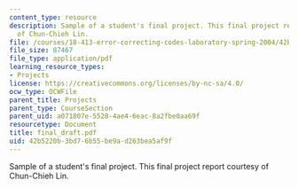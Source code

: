 ```yaml
---
content_type: resource
description: Sample of a student's final project. This final project report courtesy
  of Chun-Chieh Lin.
file: /courses/18-413-error-correcting-codes-laboratory-spring-2004/42b5220b3bd76b55be9ad263bea5af9f_final_draft.pdf
file_size: 87467
file_type: application/pdf
learning_resource_types:
- Projects
license: https://creativecommons.org/licenses/by-nc-sa/4.0/
ocw_type: OCWFile
parent_title: Projects
parent_type: CourseSection
parent_uid: a071807e-5528-4ae4-6eac-8a2fbe0aa69f
resourcetype: Document
title: final_draft.pdf
uid: 42b5220b-3bd7-6b55-be9a-d263bea5af9f
---
```

Sample of a student's final project. This final project report courtesy of Chun-Chieh Lin.